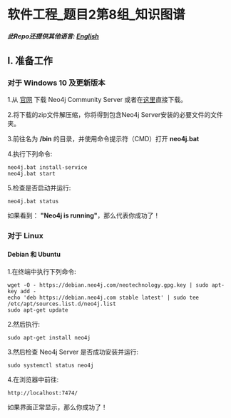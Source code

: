 # 软件工程_题目2第8组_知识图谱
##### 此Repo还提供其他语言: [English][en]
## I. 准备工作
### 对于 Windows 10 及更新版本
1.从 [官网][n4jsite] 下载 Neo4j Community Server 或者在[这里][n4jwindl]直接下载。

2.将下载的zip文件解压缩，你将得到包含Neo4j Server安装的必要文件的文件夹。

3.前往名为 **/bin** 的目录，并使用命令提示符（CMD）打开 **neo4j.bat**

4.执行下列命令:
    
    neo4j.bat install-service
    neo4j.bat start

5.检查是否启动并运行:
    
    neo4j.bat status
    
如果看到： **"Neo4j is running"**，那么代表你成功了！

### 对于 Linux
#### Debian 和 Ubuntu
1.在终端中执行下列命令:

    wget -O - https://debian.neo4j.com/neotechnology.gpg.key | sudo apt-key add -
    echo 'deb https://debian.neo4j.com stable latest' | sudo tee /etc/apt/sources.list.d/neo4j.list
    sudo apt-get update

2.然后执行:

    sudo apt-get install neo4j

3.然后检查 Neo4j Server 是否成功安装并运行:

    sudo systemctl status neo4j

4.在浏览器中前往:

    http://localhost:7474/

如果界面正常显示，那么你成功了！

[n4jsite]: https://neo4j.com/deployment-center/

[en]: https://github.com/Sthrumbee/SE_P2G8_KnowledgeGraph/blob/main/README.md

[n4jwindl]: https://go.neo4j.com/download-thanks.html?edition=community&release=5.12.0&flavour=winzip
